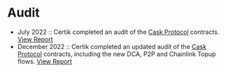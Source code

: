 # Audit

* July 2022 :: Certik completed an audit of the [Cask Protocol](https://www.certik.com/projects/cask) contracts. [View Report](https://files.cask.fi/Certik-REP-final-20220711T152154Z.pdf)
* December 2022 :: Certik completed an updated audit of the [Cask Protocol](https://www.certik.com/projects/cask) contracts, including the new DCA, P2P and Chainlink Topup flows. [View Report](https://files.cask.fi/Certik-REP-final-20221218T010732Z.pdf)
